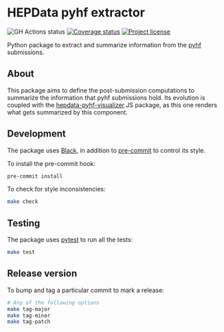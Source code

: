 # HEPData pyhf extractor

![GH Actions status][badge-actions-status]
[![Coverage status][badge-coverage-image]][badge-coverage-status]
[![Project license][badge-license-image]][badge-license-ref] 

Python package to extract and summarize information from the [pyhf][pyhf-repository] submissions.


## About
This package aims to define the post-submission computations to summarize the information that pyhf
submissions hold. Its evolution is coupled with the [hepdata-pyhf-visualizer][pyhf-visualizer-repo]
JS package, as this one renders what gets summarized by this component.


## Development
The package uses [Black][black-web], in addition to [pre-commit][pre-commit-web] to control its style.

To install the pre-commit hook:
```sh
pre-commit install
```

To check for style inconsistencies:
```sh
make check
```


## Testing
The package uses [pytest][pytest-web] to run all the tests:

```sh
make test
```


## Release version
To bump and tag a particular commit to mark a release:

```sh
# Any of the following options
make tag-major
make tag-minor
make tag-patch
```


[badge-actions-status]: https://github.com/HEPData/hepdata-pyhf-extractor/workflows/Continuous%20Integration/badge.svg?branch=main
[badge-coverage-image]: https://coveralls.io/repos/github/HEPData/hepdata-pyhf-extractor/badge.svg?branch=main
[badge-coverage-status]: https://coveralls.io/github/HEPData/hepdata-pyhf-extractor?branch=main
[badge-license-image]: https://img.shields.io/badge/License-GPL%20v2-blue.svg
[badge-license-ref]: https://opensource.org/licenses/GPL-2.0
[black-web]: https://black.readthedocs.io/en/stable/
[pre-commit-web]: https://pre-commit.com/
[pyhf-repository]: https://github.com/scikit-hep/pyhf
[pyhf-visualizer-repo]: https://github.com/HEPData/hepdata-pyhf-visualizer
[pytest-web]: https://docs.pytest.org/en/stable/
